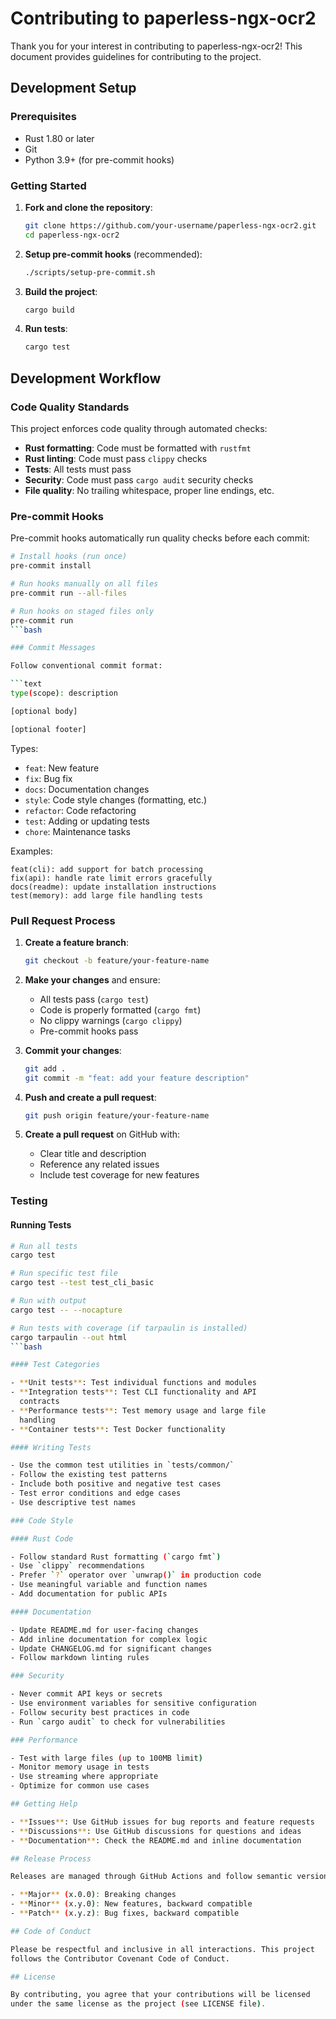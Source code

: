 # Contributing to paperless-ngx-ocr2

Thank you for your interest in contributing to paperless-ngx-ocr2! This
document provides guidelines for contributing to the project.

## Development Setup

### Prerequisites

- Rust 1.80 or later
- Git
- Python 3.9+ (for pre-commit hooks)

### Getting Started

1. **Fork and clone the repository**:

   ```bash
   git clone https://github.com/your-username/paperless-ngx-ocr2.git
   cd paperless-ngx-ocr2
   ```

2. **Setup pre-commit hooks** (recommended):

   ```bash
   ./scripts/setup-pre-commit.sh
   ```

3. **Build the project**:

   ```bash
   cargo build
   ```

4. **Run tests**:

   ```bash
   cargo test
   ```

## Development Workflow

### Code Quality Standards

This project enforces code quality through automated checks:

- **Rust formatting**: Code must be formatted with `rustfmt`
- **Rust linting**: Code must pass `clippy` checks
- **Tests**: All tests must pass
- **Security**: Code must pass `cargo audit` security checks
- **File quality**: No trailing whitespace, proper line endings, etc.

### Pre-commit Hooks

Pre-commit hooks automatically run quality checks before each commit:

```bash
# Install hooks (run once)
pre-commit install

# Run hooks manually on all files
pre-commit run --all-files

# Run hooks on staged files only
pre-commit run
```bash

### Commit Messages

Follow conventional commit format:

```text
type(scope): description

[optional body]

[optional footer]
```

Types:

- `feat`: New feature
- `fix`: Bug fix
- `docs`: Documentation changes
- `style`: Code style changes (formatting, etc.)
- `refactor`: Code refactoring
- `test`: Adding or updating tests
- `chore`: Maintenance tasks

Examples:

```text
feat(cli): add support for batch processing
fix(api): handle rate limit errors gracefully
docs(readme): update installation instructions
test(memory): add large file handling tests
```

### Pull Request Process

1. **Create a feature branch**:

   ```bash
   git checkout -b feature/your-feature-name
   ```

2. **Make your changes** and ensure:
   - All tests pass (`cargo test`)
   - Code is properly formatted (`cargo fmt`)
   - No clippy warnings (`cargo clippy`)
   - Pre-commit hooks pass

3. **Commit your changes**:

   ```bash
   git add .
   git commit -m "feat: add your feature description"
   ```

4. **Push and create a pull request**:

   ```bash
   git push origin feature/your-feature-name
   ```

5. **Create a pull request** on GitHub with:
   - Clear title and description
   - Reference any related issues
   - Include test coverage for new features

### Testing

#### Running Tests

```bash
# Run all tests
cargo test

# Run specific test file
cargo test --test test_cli_basic

# Run with output
cargo test -- --nocapture

# Run tests with coverage (if tarpaulin is installed)
cargo tarpaulin --out html
```bash

#### Test Categories

- **Unit tests**: Test individual functions and modules
- **Integration tests**: Test CLI functionality and API
  contracts
- **Performance tests**: Test memory usage and large file
  handling
- **Container tests**: Test Docker functionality

#### Writing Tests

- Use the common test utilities in `tests/common/`
- Follow the existing test patterns
- Include both positive and negative test cases
- Test error conditions and edge cases
- Use descriptive test names

### Code Style

#### Rust Code

- Follow standard Rust formatting (`cargo fmt`)
- Use `clippy` recommendations
- Prefer `?` operator over `unwrap()` in production code
- Use meaningful variable and function names
- Add documentation for public APIs

#### Documentation

- Update README.md for user-facing changes
- Add inline documentation for complex logic
- Update CHANGELOG.md for significant changes
- Follow markdown linting rules

### Security

- Never commit API keys or secrets
- Use environment variables for sensitive configuration
- Follow security best practices in code
- Run `cargo audit` to check for vulnerabilities

### Performance

- Test with large files (up to 100MB limit)
- Monitor memory usage in tests
- Use streaming where appropriate
- Optimize for common use cases

## Getting Help

- **Issues**: Use GitHub issues for bug reports and feature requests
- **Discussions**: Use GitHub discussions for questions and ideas
- **Documentation**: Check the README.md and inline documentation

## Release Process

Releases are managed through GitHub Actions and follow semantic versioning:

- **Major** (x.0.0): Breaking changes
- **Minor** (x.y.0): New features, backward compatible
- **Patch** (x.y.z): Bug fixes, backward compatible

## Code of Conduct

Please be respectful and inclusive in all interactions. This project
follows the Contributor Covenant Code of Conduct.

## License

By contributing, you agree that your contributions will be licensed
under the same license as the project (see LICENSE file).
